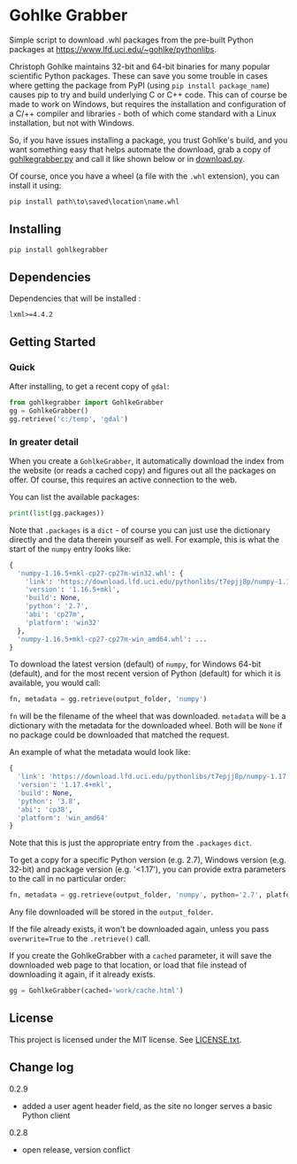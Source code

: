 # Gohlke Grabber

Simple script to download .whl packages from the pre-built Python packages at https://www.lfd.uci.edu/~gohlke/pythonlibs.

Christoph Gohlke maintains 32-bit and 64-bit binaries for many popular scientific Python packages. These can save you some trouble in cases where getting the package from PyPI (using `pip install package_name`) causes pip to try and build underlying C or C++ code. This can of course be made to work on Windows, but requires the installation and configuration of a C/++ compiler and libraries - both of which come standard with a Linux installation, but not with Windows.

So, if you have issues installing a package, you trust Gohlke's build, and you want something easy that helps automate the download, grab a copy of [gohlkegrabber.py](https://github.com/jaapvandervelde/gohlkegrabber/blob/master/gohlkegrabber/gohlkegrabber.py) and call it like shown below or in [download.py](https://github.com/jaapvandervelde/gohlkegrabber/blob/master/example/download.py).

Of course, once you have a wheel (a file with the `.whl` extension), you can install it using:
```cmd
pip install path\to\saved\location\name.whl
```

## Installing

```cmd
pip install gohlkegrabber
```

## Dependencies

Dependencies that will be installed :
```
lxml>=4.4.2
```

## Getting Started

### Quick

After installing, to get a recent copy of `gdal`:
```python
from gohlkegrabber import GohlkeGrabber
gg = GohlkeGrabber()
gg.retrieve('c:/temp', 'gdal')
```

### In greater detail

When you create a `GohlkeGrabber`, it automatically download the index from the website (or reads a cached copy) and figures out all the packages on offer. Of course, this requires an active connection to the web. 

You can list the available packages:
```python
print(list(gg.packages))
```
Note that `.packages` is a `dict` - of course you can just use the dictionary directly and the data therein yourself as well. For example, this is what the start of the `numpy` entry looks like:
```python
{
  'numpy-1.16.5+mkl-cp27-cp27m-win32.whl': {
    'link': 'https://download.lfd.uci.edu/pythonlibs/t7epjj8p/numpy-1.16.5+mkl-cp27-cp27m-win32.whl',
    'version': '1.16.5+mkl',
    'build': None,
    'python': '2.7',
    'abi': 'cp27m',
    'platform': 'win32'
  },
  'numpy-1.16.5+mkl-cp27-cp27m-win_amd64.whl': ...
}
```

To download the latest version (default) of `numpy`, for Windows 64-bit (default), and for the most recent version of Python (default) for which it is available, you would call:
```python
fn, metadata = gg.retrieve(output_folder, 'numpy')
```

`fn` will be the filename of the wheel that was downloaded. `metadata` will be a dictionary with the metadata for the downloaded wheel. Both will be `None` if no package could be downloaded that matched the request. 

An example of what the metadata would look like:
```python
{
  'link': 'https://download.lfd.uci.edu/pythonlibs/t7epjj8p/numpy-1.17.4+mkl-cp38-cp38-win_amd64.whl',
  'version': '1.17.4+mkl',
  'build': None,
  'python': '3.8',
  'abi': 'cp38',
  'platform': 'win_amd64'
}
```
Note that this is just the appropriate entry from the `.packages` `dict`.

To get a copy for a specific Python version (e.g. 2.7), Windows version (e.g. 32-bit) and package version (e.g. '<1.17'), you can provide extra parameters to the call in no particular order:
```python
fn, metadata = gg.retrieve(output_folder, 'numpy', python='2.7', platform='win32', version='<1.17')
```

Any file downloaded will be stored in the `output_folder`. 

If the file already exists, it won't be downloaded again, unless you pass `overwrite=True` to the `.retrieve()` call. 

If you create the GohlkeGrabber with a `cached` parameter, it will save the downloaded web page to that location, or load that file instead of downloading it again, if it already exists.
```python
gg = GohlkeGrabber(cached='work/cache.html')
```

## License

This project is licensed under the MIT license. See [LICENSE.txt](https://github.com/jaapvandervelde/gohlkegrabber/blob/master/LICENSE.txt).


## Change log

0.2.9
- added a user agent header field, as the site no longer serves a basic Python client

0.2.8
- open release, version conflict